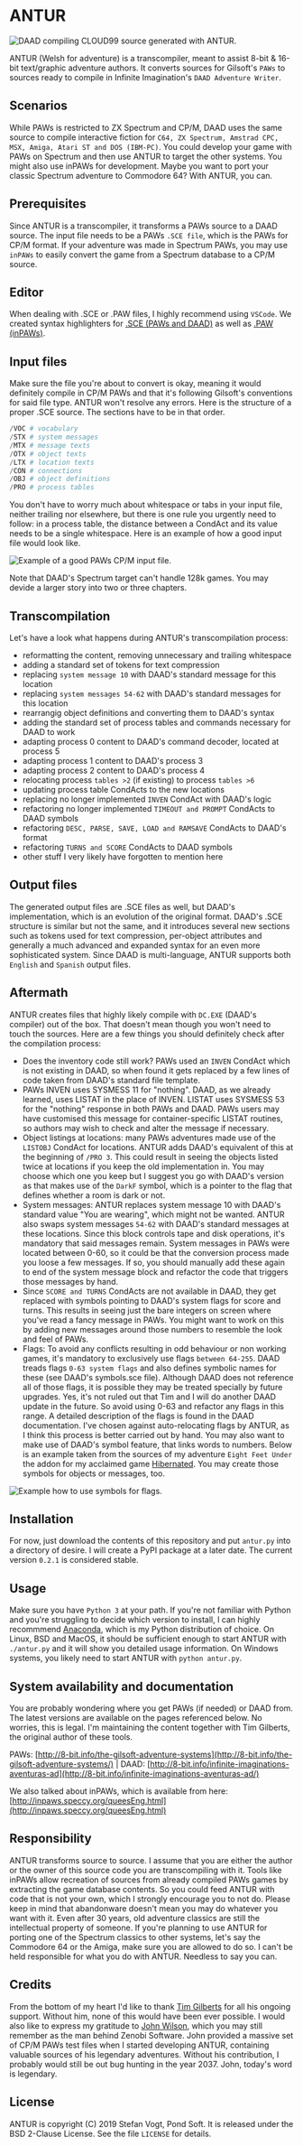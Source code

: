 # ANTUR

![DAAD compiling CLOUD99 source generated with ANTUR.](http://f.cl.ly/items/2H2O2n1p2f1I2m2K1u3E/antur_cloud99.gif "DAAD compiling CLOUD99 source generated with ANTUR.")

ANTUR (Welsh for adventure) is a transcompiler, meant to assist 8-bit & 16-bit text/graphic adventure authors. It converts sources for Gilsoft's `PAWs` to sources ready to compile in Infinite Imagination's `DAAD Adventure Writer`.

## Scenarios

While PAWs is restricted to ZX Spectrum and CP/M, DAAD uses the same source to compile interactive fiction for `C64, ZX Spectrum, Amstrad CPC, MSX, Amiga, Atari ST and DOS (IBM-PC)`. You could develop your game with PAWs on Spectrum and then use ANTUR to target the other systems. You might also use inPAWs for development. Maybe you want to port your classic Spectrum adventure to Commodore 64? With ANTUR, you can.

## Prerequisites

Since ANTUR is a transcompiler, it transforms a PAWs source to a DAAD source. The input file needs to be a PAWs `.SCE file`, which is the PAWs for CP/M format. If your adventure was made in Spectrum PAWs, you may use `inPAWs` to easily convert the game from a Spectrum database to a CP/M source.

## Editor

When dealing with .SCE or .PAW files, I highly recommend using `VSCode`. We created syntax highlighters for [.SCE (PAWs and DAAD)](https://marketplace.visualstudio.com/items?itemName=ainslec.daad-paws-sce) as well as [.PAW (inPAWs)](https://marketplace.visualstudio.com/items?itemName=ainslec.inpaws).

## Input files

Make sure the file you're about to convert is okay, meaning it would definitely compile in CP/M PAWs and that it's following Gilsoft's conventions for said file type. ANTUR won't resolve any errors. Here is the structure of a proper .SCE source. The sections have to be in that order.

```python
/VOC # vocabulary
/STX # system messages
/MTX # message texts
/OTX # object texts
/LTX # location texts
/CON # connections
/OBJ # object definitions
/PRO # process tables
```

You don't have to worry much about whitespace or tabs in your input file, neither trailing nor elsewhere, but there is one rule you urgently need to follow: in a process table, the distance between a CondAct and its value needs to be a single whitespace. Here is an example of how a good input file would look like.

![Example of a good PAWs CP/M input file.](http://f.cl.ly/items/1j3B450i403A3h461I2S/antur_coding_style.png "Example of a good PAWs CP/M input file.")

Note that DAAD's Spectrum target can't handle 128k games. You may devide a larger story into two or three chapters.

## Transcompilation

Let's have a look what happens during ANTUR's transcompilation process:

* reformatting the content, removing unnecessary and trailing whitespace
* adding a standard set of tokens for text compression
* replacing `system message 10` with DAAD's standard message for this location
* replacing `system messages 54-62` with DAAD's standard messages for this location
* rearrangig object definitions and converting them to DAAD's syntax
* adding the standard set of process tables and commands necessary for DAAD to work
* adapting process 0 content to DAAD's command decoder, located at process 5
* adapting process 1 content to DAAD's process 3
* adapting process 2 content to DAAD's process 4
* relocating process `tables >2` (if existing) to process `tables >6`
* updating process table CondActs to the new locations
* replacing no longer implemented `INVEN` CondAct with DAAD's logic
* refactoring no longer implemented `TIMEOUT and PROMPT` CondActs to DAAD symbols
* refactoring `DESC, PARSE, SAVE, LOAD and RAMSAVE` CondActs to DAAD's format
* refactoring `TURNS and SCORE` CondActs to DAAD symbols
* other stuff I very likely have forgotten to mention here

## Output files

The generated output files are .SCE files as well, but DAAD's implementation, which is an evolution of the original format. DAAD's .SCE structure is similar but not the same, and it introduces several new sections such as tokens used for text compression, per-object attributes and generally a much advanced and expanded syntax for an even more sophisticated system. Since DAAD is multi-language, ANTUR supports both `English` and `Spanish` output files.

## Aftermath

ANTUR creates files that highly likely compile with `DC.EXE` (DAAD's compiler) out of the box. That doesn't mean though you won't need to touch the sources. Here are a few things you should definitely check after the compilation process:

* Does the inventory code still work? PAWs used an `INVEN` CondAct which is not existing in DAAD, so when found it gets replaced by a few lines of code taken from DAAD's standard file template.
* PAWs INVEN uses SYSMESS 11 for "nothing". DAAD, as we already learned, uses LISTAT in the place of INVEN. LISTAT uses SYSMESS 53 for the "nothing" response in both PAWs and DAAD. PAWs users may have customised this message for container-specific LISTAT routines, so authors may wish to check and alter the message if necessary.
* Object listings at locations: many PAWs adventures made use of the `LISTOBJ` CondAct for locations. ANTUR adds DAAD's equivalent of this at the beginning of `/PRO 3`. This could result in seeing the objects listed twice at locations if you keep the old implementation in. You may choose which one you keep but I suggest you go with DAAD's version as that makes use of the `DarkF` symbol, which is a pointer to the flag that defines whether a room is dark or not.
* System messages: ANTUR replaces system message 10 with DAAD's standard value "You are wearing", which might not be wanted. ANTUR also swaps system messages `54-62` with DAAD's standard messages at these locations. Since this block controls tape and disk operations, it's mandatory that said messages remain. System messages in PAWs were located between 0-60, so it could be that the conversion process made you loose a few messages. If so, you should manually add these again to end of the system message block and refactor the code that triggers those messages by hand.
* Since `SCORE and TURNS` CondActs are not available in DAAD, they get replaced with symbols pointing to DAAD's system flags for score and turns. This results in seeing just the bare integers on screen where you've read a fancy message in PAWs. You might want to work on this by adding new messages around those numbers to resemble the look and feel of PAWs.
* Flags: To avoid any conflicts resulting in odd behaviour or non working games, it's mandatory to exclusively use flags `between 64-255`. DAAD treads flags `0-63 system flags` and also defines symbolic names for these (see DAAD's symbols.sce file). Although DAAD does not reference all of those flags, it is possible they may be treated specially by future upgrades. Yes, it's not ruled out that Tim and I will do another DAAD update in the future. So avoid using 0-63 and refactor any flags in this range. A detailed description of the flags is found in the DAAD documentation. I've chosen against auto-relocating flags by ANTUR, as I think this process is better carried out by hand. You may also want to make use of DAAD's symbol feature, that links words to numbers. Below is an example taken from the sources of my adventure `Eight Feet Under` the addon for my acclaimed game [Hibernated](https://8bitgames.itch.io/hibernated1). You may create those symbols for objects or messages, too.

![Example how to use symbols for flags.](http://f.cl.ly/items/3f0x2y0l1z1L3b001n0S/flags_refactoring.png "Example how to use symbols for flags.")

## Installation

For now, just download the contents of this repository and put `antur.py` into a directory of desire. I will create a PyPI package at a later date. The current version `0.2.1` is considered stable.

## Usage

Make sure you have `Python 3` at your path. If you're not familiar with Python and you're struggling to decide which version to install, I can highly recommmend [Anaconda](https://www.anaconda.com/distribution/), which is my Python distribution of choice. On Linux, BSD and MacOS, it should be sufficient enough to start ANTUR with `./antur.py` and it will show you detailed usage information. On Windows systems, you likely need to start ANTUR with `python antur.py`.

## System availability and documentation

You are probably wondering where you get PAWs (if needed) or DAAD from. The latest versions are available on the pages referenced below. No worries, this is legal. I'm maintaining the content together with Tim Gilberts, the original author of these tools.

PAWs: [http://8-bit.info/the-gilsoft-adventure-systems](http://8-bit.info/the-gilsoft-adventure-systems/) | DAAD: [http://8-bit.info/infinite-imaginations-aventuras-ad](http://8-bit.info/infinite-imaginations-aventuras-ad/)

We also talked about inPAWs, which is available from here: [http://inpaws.speccy.org/queesEng.html](http://inpaws.speccy.org/queesEng.html)

## Responsibility

ANTUR transforms source to source. I assume that you are either the author or the owner of this source code you are transcompiling with it. Tools like inPAWs allow recreation of sources from already compiled PAWs games by extracting the game database contents. So you could feed ANTUR with code that is not your own, which I strongly encourage you to not do. Please keep in mind that abandonware doesn't mean you may do whatever you want with it. Even after 30 years, old adventure classics are still the intellectual property of someone. If you're planning to use ANTUR for porting one of the Spectrum classics to other systems, let's say the Commodore 64 or the Amiga, make sure you are allowed to do so. I can't be held responsible for what you do with ANTUR. Needless to say you can.

## Credits

From the bottom of my heart I'd like to thank [Tim Gilberts](https://twitter.com/timbucus) for all his ongoing support. Without him, none of this would have been ever possible. I would also like to express my gratitude to [John Wilson](https://twitter.com/rochbalrog), which you may still remember as the man behind Zenobi Software. John provided a massive set of CP/M PAWs test files when I started developing ANTUR, containing valuable sources of his legendary adventures. Without his contribution, I probably would still be out bug hunting in the year 2037. John, today's word is legendary.

## License

ANTUR is copyright (C) 2019 Stefan Vogt, Pond Soft. It is released under the BSD 2-Clause License. See the file `LICENSE` for details.